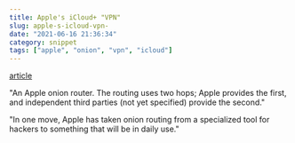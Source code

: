 ```yaml
---
title: Apple's iCloud+ "VPN"
slug: apple-s-icloud-vpn-
date: "2021-06-16 21:36:34"
category: snippet
tags: ["apple", "onion", "vpn", "icloud"]
---
```


[article](https://www.metzdowd.com/pipermail/cryptography/2021-June/037144.html)

"An Apple onion router. The routing uses two hops; Apple provides the first,
and independent third parties (not yet specified) provide the second."

"In one move, Apple has taken onion routing from a specialized tool for hackers
to something that will be in daily use."
